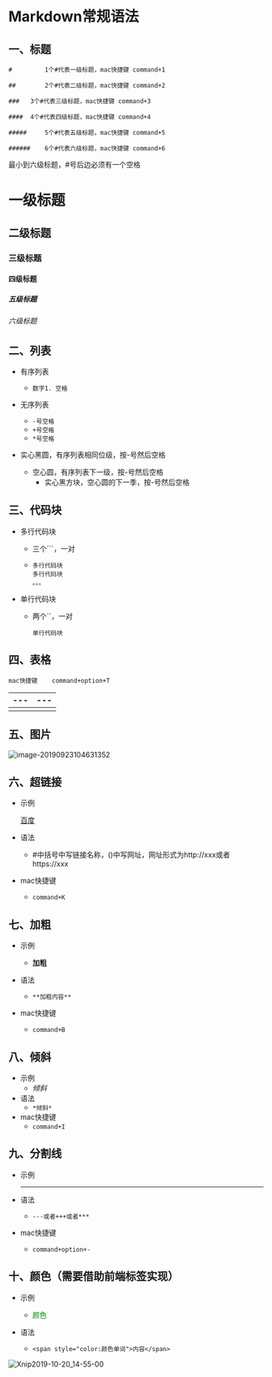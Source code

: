 # Markdown常规语法

## 一、标题

``# 		1个#代表一级标题，mac快捷键 command+1``

``## 		2个#代表二级标题，mac快捷键 command+2``

``### 	3个#代表三级标题，mac快捷键 command+3``

``#### 	4个#代表四级标题，mac快捷键 command+4``

``##### 	5个#代表五级标题，mac快捷键 command+5``

``###### 	6个#代表六级标题，mac快捷键 command+6``

最小到六级标题，#号后边必须有一个空格



# 一级标题

## 二级标题

### 三级标题

#### 四级标题

##### 五级标题

###### 六级标题



## 二、列表

- 有序列表
  - ``数字1. 空格``
- 无序列表
  - ``-号空格``
  - ``+号空格``
  - ``*号空格``



- 实心黑圆，有序列表相同位级，按-号然后空格
  - 空心圆，有序列表下一级，按-号然后空格
    - 实心黑方块，空心圆的下一季，按-号然后空格

## 三、代码块

- 多行代码块

  - 三个```，一对

  - ```多行代码块
    多行代码块
    多行代码块
    。。。
    ```

- 单行代码块

  - 两个``，一对

    ``单行代码块``

## 四、表格

``mac快捷键	command+option+T``



| ---  | ---  |
| ---- | ---- |
|      |      |



## 五、图片

![image-20190923104631352](markdown常用语法简记.assets/image-20190923104631352.png)



## 六、超链接

- 示例

  [百度](http://www.baidu.com)

- 语法

  - []()	#中括号中写链接名称，()中写网址，网址形式为http://xxx或者https://xxx

- mac快捷键
  
  - ``command+K``



## 七、加粗

- 示例

  - **加粗**

- 语法

  - ``**加粗内容**``

- mac快捷键

  - ``command+B``

  

## 八、倾斜

- 示例
  - *倾斜*
- 语法
  - ``*倾斜*``
- mac快捷键
  - ``command+I``

## 九、分割线

- 示例

  - ---

- 语法

  - ``---或者+++或者***``

- mac快捷键

  - ``command+option+-``

## 十、颜色（需要借助前端标签实现）

- 示例

  - <span style="color:green">颜色</span>

- 语法

  - ``<span style="color:颜色单词">内容</span>``


![Xnip2019-10-20_14-55-00](markdown常用语法简记.assets/Xnip2019-10-20_14-55-00.jpg)